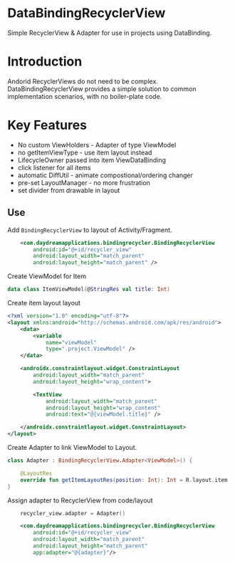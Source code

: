 # DataBindingRecyclerView

Simple RecyclerView & Adapter for use in projects using DataBinding.

# Introduction
Andorid RecyclerViews do not need to be complex.
DataBindingRecyclerView provides a simple solution to common implementation scenarios, with no boiler-plate code.

# Key Features
 - No custom ViewHolders - Adapter of type ViewModel
 - no getItemViewType - use item layout instead
 - LifecycleOwner passed into item ViewDataBinding
 - click listener for all items
 - automatic DiffUtil - animate compostional/ordering changer
 - pre-set LayoutManager - no more frustration
 - set divider from drawable in layout

## Use

Add `BindingRecyclerView` to layout of Activity/Fragment.
```xml
    <com.daydreamapplications.bindingrecycler.BindingRecyclerView
        android:id="@+id/recycler_view"
        android:layout_width="match_parent"
        android:layout_height="match_parent" />
```

Create ViewModel for Item
```kotlin
data class ItemViewModel(@StringRes val title: Int)
```


Create item layout layout
```xml
<?xml version="1.0" encoding="utf-8"?>
<layout xmlns:android="http://schemas.android.com/apk/res/android">
    <data>
        <variable
            name="viewModel"
            type=".project.ViewModel" />
    </data>

    <androidx.constraintlayout.widget.ConstraintLayout
        android:layout_width="match_parent"
        android:layout_height="wrap_content">

        <TextView
            android:layout_width="match_parent"
            android:layout_height="wrap_content"
            android:text="@{viewModel.title}" />

    </androidx.constraintlayout.widget.ConstraintLayout>
</layout>
```

Create Adapter to link ViewModel to Layout.

```kotlin
class Adapter : BindingRecyclerView.Adapter<ViewModel>() {

    @LayoutRes
    override fun getItemLayoutRes(position: Int): Int = R.layout.item
}
```

Assign adapter to RecyclerView from code/layout
```kotlin
    recycler_view.adapter = Adapter()
```
```xml
    <com.daydreamapplications.bindingrecycler.BindingRecyclerView
        android:id="@+id/recycler_view"
        android:layout_width="match_parent"
        android:layout_height="match_parent"
        app:adapter="@{adapter}"/>
```